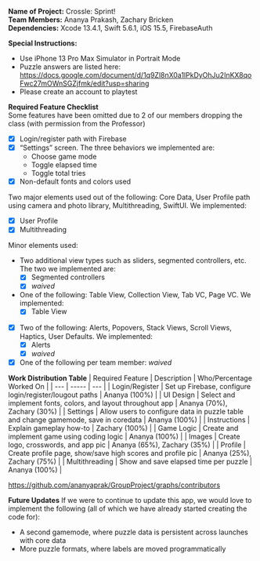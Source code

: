 **Name of Project:** Crossle: Sprint!\
**Team Members:** Ananya Prakash, Zachary Bricken\
**Dependencies:** Xcode 13.4.1, Swift 5.6.1, iOS 15.5, FirebaseAuth

**Special Instructions:**
- Use iPhone 13 Pro Max Simulator in Portrait Mode
- Puzzle answers are listed here: https://docs.google.com/document/d/1q9Zl8nX0a1lPkDyOhJu2InKX8qoFwc27mOWnSGZjfmk/edit?usp=sharing
- Please create an account to playtest

**Required Feature Checklist**\
Some features have been omitted due to 2 of our members dropping the class (with permission from the Professor)

- [x] Login/register path with Firebase
- [x] “Settings” screen. The three behaviors we implemented are:
  - Choose game mode
  - Toggle elapsed time
  - Toggle total tries
- [x] Non-default fonts and colors used

Two major elements used out of the following: Core Data, User Profile path using camera and photo library, Multithreading, SwiftUI. We implemented:
- [x] User Profile
- [x] Multithreading

Minor elements used:
- Two additional view types such as sliders, segmented controllers, etc. The two we implemented are:
  - [x] Segmented controllers
  - [x] *waived*
- One of the following: Table View, Collection View, Tab VC, Page VC. We implemented: 
  - [x] Table View
- [x] Two of the following: Alerts, Popovers, Stack Views, Scroll Views, Haptics, User Defaults. We implemented:
  - [x] Alerts
  - [x] *waived*
- [x] One of the following per team member: *waived*

**Work Distribution Table**
| Required Feature | Description | Who/Percentage Worked On |
| --- | ----- | --- |
| Login/Register | Set up Firebase, configure login/register/lougout paths | Ananya (100%) |
| UI Design | Select and implement fonts, colors, and layout throughout app | Ananya (70%), Zachary (30%) |
| Settings | Allow users to configure data in puzzle table and change gamemode, save in coredata | Ananya (100%) |
| Instructions | Explain gameplay how-to | Zachary (100%) |
| Game Logic | Create and implement game using coding logic | Ananya (100%) |
| Images | Create logo, crosswords, and app pic | Ananya (65%), Zachary (35%) |
| Profile | Create profile page, show/save high scores and profile pic | Ananya (25%), Zachary (75%) |
| Multithreading | Show and save elapsed time per puzzle | Ananya (100%) |

https://github.com/ananyaprak/GroupProject/graphs/contributors

**Future Updates**
If we were to continue to update this app, we would love to implement the following (all of which we have already started creating the code for):
- A second gamemode, where puzzle data is persistent across launches with core data
- More puzzle formats, where labels are moved programmatically

